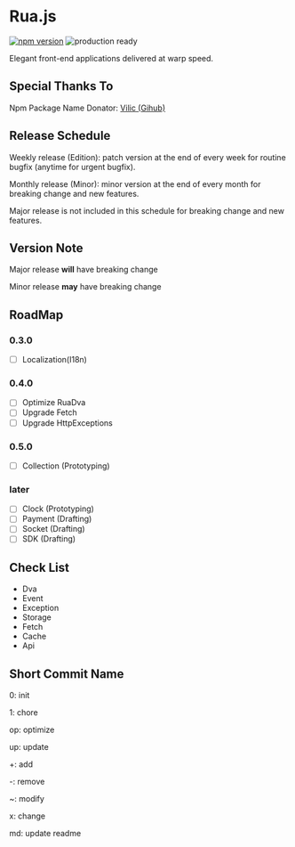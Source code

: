 # Rua.js

[![npm version](https://badge.fury.io/js/rua.svg)](https://badge.fury.io/js/rua)
![production ready](https://img.shields.io/badge/production--ready-YES-brightgreen.svg)

Elegant front-end applications delivered at warp speed.

## Special Thanks To
Npm Package Name Donator: [Vilic (Gihub)](https://github.com/vilic)

## Release Schedule
Weekly release (Edition): patch version at the end of every week for routine bugfix (anytime for urgent bugfix).

Monthly release (Minor): minor version at the end of every month for breaking change and new features.

Major release is not included in this schedule for breaking change and new features.

## Version Note
Major release **will** have breaking change

Minor release **may** have breaking change

## RoadMap

### 0.3.0
- [ ] Localization(I18n)

### 0.4.0
- [ ] Optimize RuaDva
- [ ] Upgrade Fetch
- [ ] Upgrade HttpExceptions

### 0.5.0
- [ ] Collection (Prototyping)

### later
- [ ] Clock (Prototyping)
- [ ] Payment (Drafting)
- [ ] Socket (Drafting)
- [ ] SDK (Drafting)

## Check List
- Dva
- Event
- Exception
- Storage
- Fetch
- Cache
- Api

## Short Commit Name
0: init

1: chore

op: optimize

up: update

+: add

-: remove

~: modify

x: change

md: update readme